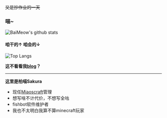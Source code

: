 ~~又是抄作业的一天~~

### 喵~

![BaiMeow's github stats](https://github-readme-stats.vercel.app/api?username=BaiMeow&show_icons=true&count_private=true&include_all_commits=true&bg_color=30,e96443,904e95&title_color=fff&text_color=fff&icon_color=fff)

#### 咱干的↑ 咱会的↓


![Top Langs](https://github-readme-stats.vercel.app/api/top-langs/?username=BaiMeow&count_private=true&langs_count=10&layout=compact&bg_color=30,e96443,904e95&title_color=fff&text_color=fff)

**这不看看我[blog](https://baimeow.cn)？**

---

**这里是柏喵Sakura**

- 现任[Miaoscraft](https://github.com/miaoscraft)管理
- 想写啥不计代价，不想写全咕
- fishbot软件维护者
- 我也不太明白我算不算minecraft玩家
